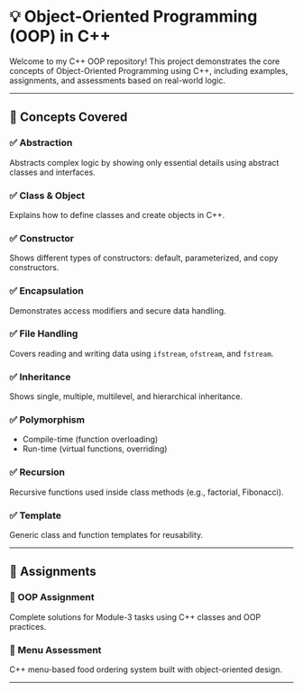 # 💡 Object-Oriented Programming (OOP) in C++

<!--
![OOP Banner](images/oop-cpp-banner.png)
-->

Welcome to my C++ OOP repository! This project demonstrates the core concepts of Object-Oriented Programming using C++, including examples, assignments, and assessments based on real-world logic.

---

## 📘 Concepts Covered

### ✅ Abstraction
<!-- ![Abstraction Diagram](images/abstraction-diagram.png) -->
Abstracts complex logic by showing only essential details using abstract classes and interfaces.

### ✅ Class & Object
Explains how to define classes and create objects in C++.

### ✅ Constructor
Shows different types of constructors: default, parameterized, and copy constructors.

### ✅ Encapsulation
<!-- ![Encapsulation](images/encapsulation-example.png) -->
Demonstrates access modifiers and secure data handling.

### ✅ File Handling
Covers reading and writing data using `ifstream`, `ofstream`, and `fstream`.

### ✅ Inheritance
<!-- ![Inheritance](images/inheritance-types.png) -->
Shows single, multiple, multilevel, and hierarchical inheritance.

### ✅ Polymorphism
- Compile-time (function overloading)
- Run-time (virtual functions, overriding)

### ✅ Recursion
Recursive functions used inside class methods (e.g., factorial, Fibonacci).

### ✅ Template
Generic class and function templates for reusability.

---

## 📂 Assignments

### 📌 OOP Assignment
Complete solutions for Module-3 tasks using C++ classes and OOP practices.

<!--
📷 Output Example:
![Module 3 Output](images/module3-output.png)
-->

### 🍴 Menu Assessment
C++ menu-based food ordering system built with object-oriented design.

<!--
📷 Screenshot:
![Menu Assessment](images/menu-system.png)
-->

---

